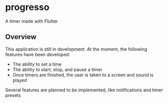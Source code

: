 # progresso

A timer made with Flutter

## Overview
This application is still in development. At the moment, the following features have been developed:
* The ability to set a time
* The ability to start, stop, and pause a timer
* Once timers are finished, the user is taken to a screen and sound is played

Several features are planned to be implemented, like notifications and timer presets
